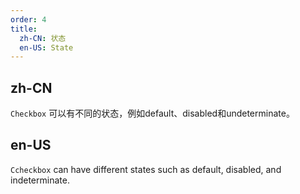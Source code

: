 ```yaml
---
order: 4
title:
  zh-CN: 状态
  en-US: State
---
```


## zh-CN

`Checkbox` 可以有不同的状态，例如default、disabled和undeterminate。

## en-US

`Ccheckbox` can have different states such as default, disabled, and indeterminate.

